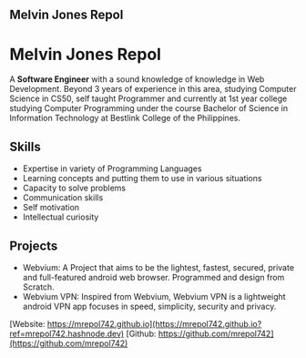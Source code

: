 ## Melvin Jones Repol

# Melvin Jones Repol

A **Software Engineer** with a sound knowledge of knowledge in Web Development. Beyond 3 years of experience in this area, studying Computer Science in CS50, self taught Programmer and currently at 1st year college studying Computer Programming under the course Bachelor of Science in Information Technology at Bestlink College of the Philippines.

## Skills
- Expertise in variety of Programming Languages
- Learning concepts and putting them to use in various situations
- Capacity to solve problems
- Communication skills
- Self motivation
- Intellectual curiosity

## Projects 
- Webvium: A Project that aims to be the lightest, fastest, secured, private and full-featured android web browser. Programmed and design from Scratch.
- Webvium VPN: Inspired from Webvium, Webvium VPN is a lightweight android VPN app focuses in speed, simplicity, security and privacy.

[Website: https://mrepol742.github.io](https://mrepol742.github.io?ref=mrepol742.hashnode.dev)
[Github: https://github.com/mrepol742](https://github.com/mrepol742)